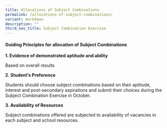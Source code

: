 ```yaml
---
title: Allocations of Subject Combinations
permalink: /allocations-of-subject-combinations/
variant: markdown
description: ""
third_nav_title: Subject Combination Exercise
---
```

#### Guiding Principles for allocation of Subject Combinations

**1.  Evidence of demonstrated aptitude and ability**
    
Based on overall results
  
**2.  Student’s Preference**
    
Students should choose subject combinations based on their aptitude, interest and post-secondary aspirations and submit their choices during the Subject Combination Exercise in October.

**3.  Availability of Resources**

Subject combinations offered are subjected to availability of vacancies in each subject and school resources.